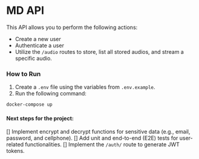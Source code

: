 # MD API

This API allows you to perform the following actions:

- Create a new user
- Authenticate a user
- Utilize the `/audio` routes to store, list all stored audios, and stream a specific audio.

### How to Run

1. Create a `.env` file using the variables from `.env.example`.
2. Run the following command:

```bash
docker-compose up
```

#### Next steps for the project:

[] Implement encrypt and decrypt functions for sensitive data (e.g., email, password, and cellphone).
[] Add unit and end-to-end (E2E) tests for user-related functionalities.
[] Implement the `/auth/` route to generate JWT tokens.
